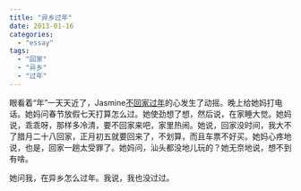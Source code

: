 ```yaml
---
title: "异乡过年"
date: 2013-01-16
categories: 
  - "essay"
tags: 
  - "回家"
  - "异乡"
  - "过年"
---
```


眼看着“年”一天天近了，Jasmine[不回家过年](http://www.jfsay.com/archives/697.html)的心发生了动摇。晚上给她妈打电话。她妈问春节放假七天打算怎么过。她使劲想了想，然后说，在家睡大觉。她妈说，乖乖呀，那样多冷清，要不回家来吧，家里热闹。她说，回家没时间，我大不了腊月二十八回家，正月初五就要回来了，不划算，而且车票不好买。她妈心疼地说，也是，回家一趟太受罪了。她妈问，汕头都没地儿玩的？她无奈地说，想不到有啥。

她问我，在异乡怎么过年。我说，我也没过过。
